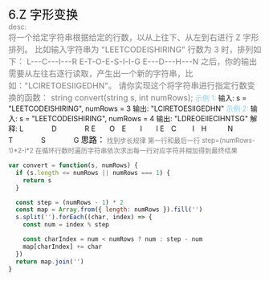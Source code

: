 <font color=black size=5>6.Z 字形变换<br></font>
<font color=gray>desc:<br></font>
<font color=gray size=3>
将一个给定字符串根据给定的行数，以从上往下、从左到右进行 Z 字形排列。
比如输入字符串为 "LEETCODEISHIRING" 行数为 3 时，排列如下：
L---C---I---R
E-T-O-E-S-I-I-G
E---D---H---N
之后，你的输出需要从左往右逐行读取，产生出一个新的字符串，比如："LCIRETOESIIGEDHN"。
请你实现这个将字符串进行指定行数变换的函数：
string convert(string s, int numRows);
</font>
<font color=skyblue>示例 1:</font>
<font >
输入: s = "LEETCODEISHIRING", numRows = 3
输出: "LCIRETOESIIGEDHN"
</font>
<font color=skyblue>示例 2:</font>
<font background=gray>
输入: s = "LEETCODEISHIRING", numRows = 4
输出: "LDREOEIIECIHNTSG"
解释:
L&emsp;&emsp;&emsp;&emsp;D&emsp;&emsp;&emsp;&emsp;R
E&emsp;&emsp;O&emsp;E&emsp;&emsp;I&emsp;&emsp;I
E&emsp;C&emsp;&emsp; I&emsp;H&emsp;&emsp;&emsp;N
T&emsp;&emsp;&emsp;&emsp;S&emsp;&emsp;&emsp;&emsp;G
<font color=black size=3>
思路：</font><font color=gray size=2>
找到步长规律 第一行和最后一行 step=(numRows-1)\*2-i\*2
在循环行数时遍历字符串依次求出每一行对应字符并相加得到最终结果
</font>

```javascript
var convert = function(s, numRows) {
  if (s.length <= numRows || numRows === 1) {
    return s
  }

  const step = (numRows - 1) * 2
  const map = Array.from({ length: numRows }).fill('')
  s.split('').forEach((char, index) => {
    const num = index % step

    const charIndex = num < numRows ? num : step - num
    map[charIndex] += char
  })
  return map.join('')
}
```
